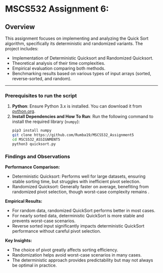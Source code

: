 # MSCS532 Assignment 6:  
## **Overview**
 This assignment focuses on implementing and analyzing the Quick Sort algorithm, specifically its deterministic and randomized variants. The project includes:
- Implementation of Deterministic Quicksort and Randomized Quicksort.
- Theoretical analysis of their time complexities.
- Empirical evaluation comparing both methods.
- Benchmarking results based on various types of input arrays (sorted, reverse-sorted, and random).

---

### **Prerequisites to run the script**
1. **Python**: Ensure Python 3.x is installed. You can download it from [python.org](https://www.python.org/).
2. **Install Dependencies and How To Run**: Run the following command to install the required library (`numpy`):
    ```bash
   pip3 install numpy
    git clone https://github.com/Rumba19/MSCS532_Assignment5
    cd MSCS532_ASSIGNMENT5
    python3 quicksort.py

 
### **Findings and Observations**

 **Performance Comparison:**

- Deterministic Quicksort: Performs well for large datasets, ensuring stable sorting time, but struggles with inefficient pivot selection.
- Randomized Quicksort: Generally faster on average, benefiting from randomized pivot selection, though worst-case complexity remains .

**Empirical Results:**

- For random data, randomized QuickSort performs better in most cases.
- For nearly sorted data, deterministic QuickSort is more stable and prevents worst-case scenarios.
- Reverse sorted input significantly impacts deterministic QuickSort performance without careful pivot selection.

**Key Insights:**

- The choice of pivot greatly affects sorting efficiency.
- Randomization helps avoid worst-case scenarios in many cases.
- The deterministic approach provides predictability but may not always be optimal in practice.



